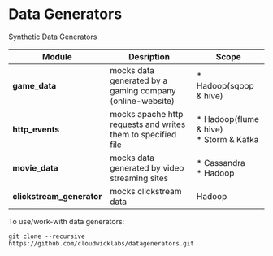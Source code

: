 Data Generators
===============

Synthetic Data Generators

| Module | Desription | Scope |
| ------ | ---------- | ----- |
| **game_data** | mocks data generated by a gaming company (online-website) | * Hadoop(sqoop & hive) |
| **http_events** | mocks apache http requests and writes them to specified file | * Hadoop(flume & hive) <br> * Storm & Kafka |
| **movie_data** | mocks data generated by video streaming sites | * Cassandra <br> * Hadoop |
| **clickstream_generator** | mocks clickstream data | Hadoop |

To use/work-with data generators:

```
git clone --recursive https://github.com/cloudwicklabs/datagenerators.git
```
